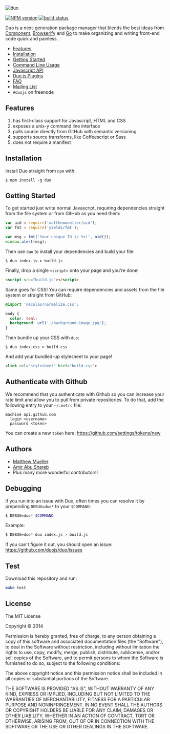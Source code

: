 ![duo](https://i.cloudup.com/zxYO3-GNkP.png)

[![NPM version][npm-image]][npm-url]
[![build status][travis-image]][travis-url]

Duo is a next-generation package manager that blends the best ideas from [Component](https://github.com/component/component), [Browserify](https://github.com/substack/node-browserify) and [Go](http://golang.org/) to make organizing and writing front-end code quick and painless.

- [Features](#features)
- [Installation](#installation)
- [Getting Started](#getting-started)
- [Command Line Usage](/docs/cli.md)
- [Javascript API](/docs/api.md)
- [Duo.js Plugins](https://github.com/duojs/duo/wiki/Third-Party-Libraries)
- [FAQ](/docs/faq.md)
- [Mailing List](https://groups.google.com/forum/#!forum/duojs)
- `#duojs` on freenode


## Features

  1. has first-class support for Javascript, HTML and CSS
  2. exposes a unix-y command line interface
  3. pulls source directly from GitHub with semantic versioning
  4. supports source transforms, like Coffeescript or Sass
  5. does not require a manifest


## Installation

Install Duo straight from `npm` with:

```
$ npm install -g duo
```

## Getting Started

To get started just write normal Javascript, requiring dependencies straight from the file system or from GitHub as you need them:

```js
var uid = require('matthewmueller/uid');
var fmt = require('yields/fmt');

var msg = fmt('Your unique ID is %s!', uid());
window.alert(msg);
```

Then use `duo` to install your dependencies and build your file:

```
$ duo index.js > build.js
```

Finally, drop a single `<script>` onto your page and you're done!

```html
<script src="build.js"></script>
```

Same goes for CSS! You can require dependencies and assets from the file system or straight from GitHub:

```css
@import 'necolas/normalize.css';

body {
  color: teal;
  background: url('./background-image.jpg');
}
```

Then bundle up your CSS with `duo`:

```
$ duo index.css > build.css
```

And add your bundled-up stylesheet to your page!

```html
<link rel="stylesheet" href="build.css">
```

## Authenticate with Github

We recommend that you authenticate with Github so you can increase your rate limit and allow you to pull from private repositories. To do that, add the following entry to your `~/.netrc` file:

    machine api.github.com
      login <username>
      password <token>

You can create a new `token` here: https://github.com/settings/tokens/new

## Authors

- [Matthew Mueller](https://github.com/MatthewMueller)
- [Amir Abu Shareb](https://github.com/yields)
- Plus many more wonderful contributors!

## Debugging

If you run into an issue with Duo, often times you can resolve it by prepending `DEBUG=duo*` to your `$COMMAND`:

```bash
$ DEBUG=duo* $COMMAND
```

Example:

```bash
$ DEBUG=duo* duo index.js > build.js
```

If you can't figure it out, you should open an issue: https://github.com/duojs/duo/issues

## Test

Download this repository and run:

```bash
make test
```

## License

The MIT License

Copyright &copy; 2014

Permission is hereby granted, free of charge, to any person obtaining a copy of this software and associated documentation files (the "Software"), to deal in the Software without restriction, including without limitation the rights to use, copy, modify, merge, publish, distribute, sublicense, and/or sell copies of the Software, and to permit persons to whom the Software is furnished to do so, subject to the following conditions:

The above copyright notice and this permission notice shall be included in all copies or substantial portions of the Software.

THE SOFTWARE IS PROVIDED "AS IS", WITHOUT WARRANTY OF ANY KIND, EXPRESS OR IMPLIED, INCLUDING BUT NOT LIMITED TO THE WARRANTIES OF MERCHANTABILITY, FITNESS FOR A PARTICULAR PURPOSE AND NONINFRINGEMENT. IN NO EVENT SHALL THE AUTHORS OR COPYRIGHT HOLDERS BE LIABLE FOR ANY CLAIM, DAMAGES OR OTHER LIABILITY, WHETHER IN AN ACTION OF CONTRACT, TORT OR OTHERWISE, ARISING FROM, OUT OF OR IN CONNECTION WITH THE SOFTWARE OR THE USE OR OTHER DEALINGS IN THE SOFTWARE.

[npm-image]: https://img.shields.io/npm/v/duo.svg?style=flat
[npm-url]: https://npmjs.org/package/duo
[travis-image]: https://img.shields.io/travis/duojs/duo.svg?style=flat
[travis-url]: https://travis-ci.org/duojs/duo
